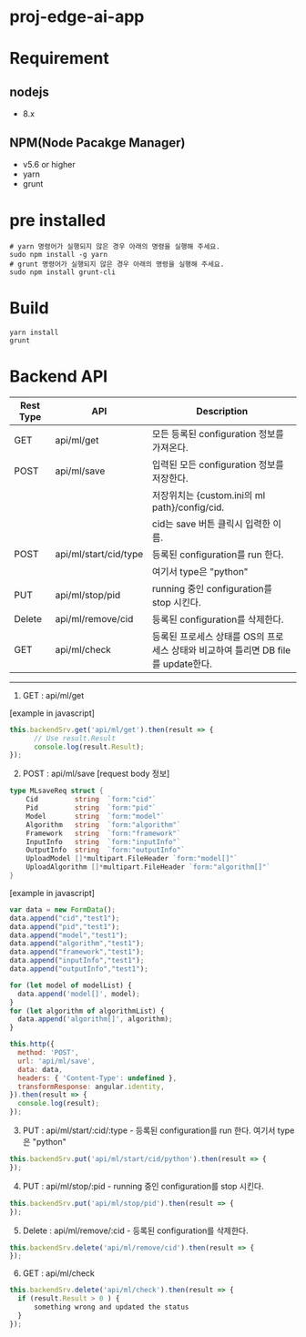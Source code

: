 # proj-edge-ai-app

# Requirement
## nodejs
- 8.x
## NPM(Node Pacakge Manager)
- v5.6 or higher
- yarn
- grunt

# pre installed
```
# yarn 명령어가 실행되지 않은 경우 아래의 명령을 실행해 주세요.
sudo npm install -g yarn
# grunt 명령어가 실행되지 않은 경우 아래의 명령을 실행해 주세요.
sudo npm install grunt-cli
```

# Build
```
yarn install
grunt
```

# Backend API

|Rest Type | API                    | Description                                                     |
|----------|------------------------|-----------------------------------------------------------------|
| GET      | api/ml/get             |모든 등록된 configuration 정보를 가져온다.                              |
| POST     | api/ml/save            |입력된 모든 configuration 정보를 저장한다.                              |
|          |                        |저장위치는 {custom.ini의 ml path}/config/cid.                        |
|          |                        |cid는 save 버튼 클릭시 입력한 이름.                                     |
| POST     | api/ml/start/cid/type  |등록된 configuration를 run 한다.                                     |
|          |                        |여기서 type은 "python"                                              |
| PUT      | api/ml/stop/pid        |running 중인 configuration를 stop 시킨다.                            |
| Delete   | api/ml/remove/cid      |등록된 configuration를 삭제한다.                                      |
| GET      | api/ml/check           |등록된 프로세스 상태를 OS의 프로세스 상태와 비교하여 틀리면 DB file를 update한다.|
-----------------------------------------------------------------------------------------------------

1. GET : api/ml/get

[example in javascript]
```javascript
this.backendSrv.get('api/ml/get').then(result => {
      // Use result.Result
      console.log(result.Result);
});
```

2. POST : api/ml/save
[request body 정보]
```go
type MLsaveReq struct {
	Cid         string  `form:"cid"`
	Pid         string  `form:"pid"`
	Model       string  `form:"model"`
	Algorithm   string  `form:"algorithm"`
	Framework   string  `form:"framework"`
	InputInfo   string  `form:"inputInfo"`
	OutputInfo  string  `form:"outputInfo"`
	UploadModel []*multipart.FileHeader `form:"model[]"`
	UploadAlgorithm []*multipart.FileHeader `form:"algorithm[]"`
}
```
[example in javascript]
```javascript
var data = new FormData();
data.append("cid","test1");
data.append("pid","test1");
data.append("model","test1");
data.append("algorithm","test1");
data.append("framework","test1");
data.append("inputInfo","test1");
data.append("outputInfo","test1");

for (let model of modelList) {
  data.append('model[]', model);
}
for (let algorithm of algorithmList) {
  data.append('algorithm[]', algorithm);
}

this.http({
  method: 'POST',
  url: 'api/ml/save',
  data: data,
  headers: { 'Content-Type': undefined },
  transformResponse: angular.identity,
}).then(result => {
  console.log(result);
});
```

3. PUT : api/ml/start/:cid/:type - 등록된 configuration를 run 한다. 
                                 여기서 type은 "python"
```javascript
this.backendSrv.put('api/ml/start/cid/python').then(result => {
});
```

4. PUT : api/ml/stop/:pid - running 중인 configuration를 stop 시킨다.

```javascript
this.backendSrv.put('api/ml/stop/pid').then(result => {
});
```

5. Delete : api/ml/remove/:cid - 등록된 configuration를 삭제한다.
```javascript
this.backendSrv.delete('api/ml/remove/cid').then(result => {
});
```

6. GET : api/ml/check
```javascript
this.backendSrv.delete('api/ml/check').then(result => {
  if (result.Result > 0 ) {
      something wrong and updated the status
  }
});
```
